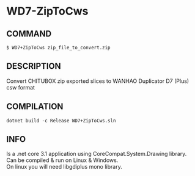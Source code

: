 # WD7-ZipToCws 

## COMMAND
    $ WD7+ZipToCws zip_file_to_convert.zip

## DESCRIPTION
Convert CHITUBOX zip exported slices to WANHAO Duplicator D7 (Plus) csw format

## COMPILATION
    dotnet build -c Release WD7+ZipToCws.sln

## INFO
Is a .net core 3.1 application using CoreCompat.System.Drawing library.  
Can be compiled & run on Linux & Windows.  
On linux you will need libgdiplus mono library.
